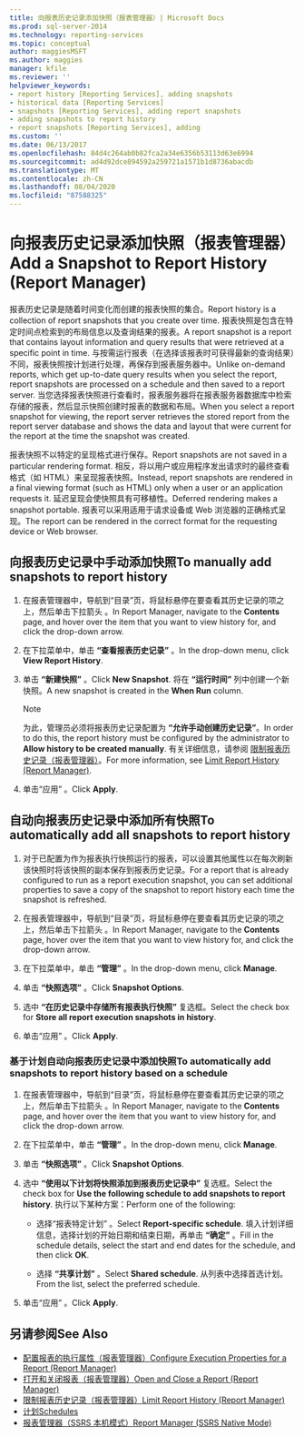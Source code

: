 ```yaml
---
title: 向报表历史记录添加快照（报表管理器）| Microsoft Docs
ms.prod: sql-server-2014
ms.technology: reporting-services
ms.topic: conceptual
author: maggiesMSFT
ms.author: maggies
manager: kfile
ms.reviewer: ''
helpviewer_keywords:
- report history [Reporting Services], adding snapshots
- historical data [Reporting Services]
- snapshots [Reporting Services], adding report snapshots
- adding snapshots to report history
- report snapshots [Reporting Services], adding
ms.custom: ''
ms.date: 06/13/2017
ms.openlocfilehash: 84d4c264ab0b82fca2a34e6356b53113d63e6994
ms.sourcegitcommit: ad4d92dce894592a259721a1571b1d8736abacdb
ms.translationtype: MT
ms.contentlocale: zh-CN
ms.lasthandoff: 08/04/2020
ms.locfileid: "87588325"
---
```

# <a name="add-a-snapshot-to-report-history-report-manager"></a><span data-ttu-id="0933a-102">向报表历史记录添加快照（报表管理器）</span><span class="sxs-lookup"><span data-stu-id="0933a-102">Add a Snapshot to Report History (Report Manager)</span></span>

<span data-ttu-id="0933a-103">报表历史记录是随着时间变化而创建的报表快照的集合。</span><span class="sxs-lookup"><span data-stu-id="0933a-103">Report history is a collection of report snapshots that you create over time.</span></span> <span data-ttu-id="0933a-104">报表快照是包含在特定时间点检索到的布局信息以及查询结果的报表。</span><span class="sxs-lookup"><span data-stu-id="0933a-104">A report snapshot is a report that contains layout information and query results that were retrieved at a specific point in time.</span></span> <span data-ttu-id="0933a-105">与按需运行报表（在选择该报表时可获得最新的查询结果）不同，报表快照按计划进行处理，再保存到报表服务器中。</span><span class="sxs-lookup"><span data-stu-id="0933a-105">Unlike on-demand reports, which get up-to-date query results when you select the report, report snapshots are processed on a schedule and then saved to a report server.</span></span> <span data-ttu-id="0933a-106">当您选择报表快照进行查看时，报表服务器将在报表服务器数据库中检索存储的报表，然后显示快照创建时报表的数据和布局。</span><span class="sxs-lookup"><span data-stu-id="0933a-106">When you select a report snapshot for viewing, the report server retrieves the stored report from the report server database and shows the data and layout that were current for the report at the time the snapshot was created.</span></span>  
  
<span data-ttu-id="0933a-107">报表快照不以特定的呈现格式进行保存。</span><span class="sxs-lookup"><span data-stu-id="0933a-107">Report snapshots are not saved in a particular rendering format.</span></span> <span data-ttu-id="0933a-108">相反，将以用户或应用程序发出请求时的最终查看格式（如 HTML）来呈现报表快照。</span><span class="sxs-lookup"><span data-stu-id="0933a-108">Instead, report snapshots are rendered in a final viewing format (such as HTML) only when a user or an application requests it.</span></span> <span data-ttu-id="0933a-109">延迟呈现会使快照具有可移植性。</span><span class="sxs-lookup"><span data-stu-id="0933a-109">Deferred rendering makes a snapshot portable.</span></span> <span data-ttu-id="0933a-110">报表可以采用适用于请求设备或 Web 浏览器的正确格式呈现。</span><span class="sxs-lookup"><span data-stu-id="0933a-110">The report can be rendered in the correct format for the requesting device or Web browser.</span></span>  
  
## <a name="to-manually-add-snapshots-to-report-history"></a><span data-ttu-id="0933a-111">向报表历史记录中手动添加快照</span><span class="sxs-lookup"><span data-stu-id="0933a-111">To manually add snapshots to report history</span></span>

1. <span data-ttu-id="0933a-112">在报表管理器中，导航到“目录”页，将鼠标悬停在要查看其历史记录的项之上，然后单击下拉箭头  。</span><span class="sxs-lookup"><span data-stu-id="0933a-112">In Report Manager, navigate to the **Contents** page, and hover over the item that you want to view history for, and click the drop-down arrow.</span></span>
  
2. <span data-ttu-id="0933a-113">在下拉菜单中，单击 **“查看报表历史记录”** 。</span><span class="sxs-lookup"><span data-stu-id="0933a-113">In the drop-down menu, click **View Report History**.</span></span>  
  
3. <span data-ttu-id="0933a-114">单击 **“新建快照”** 。</span><span class="sxs-lookup"><span data-stu-id="0933a-114">Click **New Snapshot**.</span></span> <span data-ttu-id="0933a-115">将在 **“运行时间”** 列中创建一个新快照。</span><span class="sxs-lookup"><span data-stu-id="0933a-115">A new snapshot is created in the **When Run** column.</span></span>  
  
    > [!NOTE]
    > <span data-ttu-id="0933a-116">为此，管理员必须将报表历史记录配置为 **“允许手动创建历史记录”**。</span><span class="sxs-lookup"><span data-stu-id="0933a-116">In order to do this, the report history must be configured by the administrator to **Allow history to be created manually**.</span></span> <span data-ttu-id="0933a-117">有关详细信息，请参阅 [限制报表历史记录（报表管理器）](../reports/limit-report-history-report-manager.md)。</span><span class="sxs-lookup"><span data-stu-id="0933a-117">For more information, see [Limit Report History &#40;Report Manager&#41;](../reports/limit-report-history-report-manager.md).</span></span>

4. <span data-ttu-id="0933a-118">单击“应用”  。</span><span class="sxs-lookup"><span data-stu-id="0933a-118">Click **Apply**.</span></span>

## <a name="to-automatically-add-all-snapshots-to-report-history"></a><span data-ttu-id="0933a-119">自动向报表历史记录中添加所有快照</span><span class="sxs-lookup"><span data-stu-id="0933a-119">To automatically add all snapshots to report history</span></span>  
  
1. <span data-ttu-id="0933a-120">对于已配置为作为报表执行快照运行的报表，可以设置其他属性以在每次刷新该快照时将该快照的副本保存到报表历史记录。</span><span class="sxs-lookup"><span data-stu-id="0933a-120">For a report that is already configured to run as a report execution snapshot, you can set additional properties to save a copy of the snapshot to report history each time the snapshot is refreshed.</span></span>  
  
2. <span data-ttu-id="0933a-121">在报表管理器中，导航到“目录”页，将鼠标悬停在要查看其历史记录的项之上，然后单击下拉箭头  。</span><span class="sxs-lookup"><span data-stu-id="0933a-121">In Report Manager, navigate to the **Contents** page, hover over the item that you want to view history for, and click the drop-down arrow.</span></span>  
  
3. <span data-ttu-id="0933a-122">在下拉菜单中，单击 **“管理”** 。</span><span class="sxs-lookup"><span data-stu-id="0933a-122">In the drop-down menu, click **Manage**.</span></span>  
  
4. <span data-ttu-id="0933a-123">单击 **“快照选项”** 。</span><span class="sxs-lookup"><span data-stu-id="0933a-123">Click **Snapshot Options**.</span></span>  
  
5. <span data-ttu-id="0933a-124">选中 **“在历史记录中存储所有报表执行快照”** 复选框。</span><span class="sxs-lookup"><span data-stu-id="0933a-124">Select the check box for **Store all report execution snapshots in history**.</span></span>  
  
6. <span data-ttu-id="0933a-125">单击“应用”  。</span><span class="sxs-lookup"><span data-stu-id="0933a-125">Click **Apply**.</span></span>  
  
### <a name="to-automatically-add-snapshots-to-report-history-based-on-a-schedule"></a><span data-ttu-id="0933a-126">基于计划自动向报表历史记录中添加快照</span><span class="sxs-lookup"><span data-stu-id="0933a-126">To automatically add snapshots to report history based on a schedule</span></span>  
  
1. <span data-ttu-id="0933a-127">在报表管理器中，导航到“目录”页，将鼠标悬停在要查看其历史记录的项之上，然后单击下拉箭头  。</span><span class="sxs-lookup"><span data-stu-id="0933a-127">In Report Manager, navigate to the **Contents** page, and hover over the item that you want to view history for, and click the drop-down arrow.</span></span>  
  
2. <span data-ttu-id="0933a-128">在下拉菜单中，单击 **“管理”** 。</span><span class="sxs-lookup"><span data-stu-id="0933a-128">In the drop-down menu, click **Manage**.</span></span>  
  
3. <span data-ttu-id="0933a-129">单击 **“快照选项”** 。</span><span class="sxs-lookup"><span data-stu-id="0933a-129">Click **Snapshot Options**.</span></span>  
  
4. <span data-ttu-id="0933a-130">选中 **“使用以下计划将快照添加到报表历史记录中”** 复选框。</span><span class="sxs-lookup"><span data-stu-id="0933a-130">Select the check box for **Use the following schedule to add snapshots to report history**.</span></span> <span data-ttu-id="0933a-131">执行以下某种方案：</span><span class="sxs-lookup"><span data-stu-id="0933a-131">Perform one of the following:</span></span>  
  
    - <span data-ttu-id="0933a-132">选择“报表特定计划”  。</span><span class="sxs-lookup"><span data-stu-id="0933a-132">Select **Report-specific schedule**.</span></span> <span data-ttu-id="0933a-133">填入计划详细信息，选择计划的开始日期和结束日期，再单击 **“确定”** 。</span><span class="sxs-lookup"><span data-stu-id="0933a-133">Fill in the schedule details, select the start and end dates for the schedule, and then click **OK**.</span></span>  
  
    - <span data-ttu-id="0933a-134">选择 **“共享计划”** 。</span><span class="sxs-lookup"><span data-stu-id="0933a-134">Select **Shared schedule**.</span></span> <span data-ttu-id="0933a-135">从列表中选择首选计划。</span><span class="sxs-lookup"><span data-stu-id="0933a-135">From the list, select the preferred schedule.</span></span>  
  
5. <span data-ttu-id="0933a-136">单击“应用”  。</span><span class="sxs-lookup"><span data-stu-id="0933a-136">Click **Apply**.</span></span>  
  
## <a name="see-also"></a><span data-ttu-id="0933a-137">另请参阅</span><span class="sxs-lookup"><span data-stu-id="0933a-137">See Also</span></span>

- [<span data-ttu-id="0933a-138">配置报表的执行属性（报表管理器）</span><span class="sxs-lookup"><span data-stu-id="0933a-138">Configure Execution Properties for a Report  &#40;Report Manager&#41;</span></span>](../reports/configure-execution-properties-for-a-report-report-manager.md)
- [<span data-ttu-id="0933a-139">打开和关闭报表（报表管理器）</span><span class="sxs-lookup"><span data-stu-id="0933a-139">Open and Close a Report &#40;Report Manager&#41;</span></span>](../reports/open-and-close-a-report-report-manager.md)
- [<span data-ttu-id="0933a-140">限制报表历史记录（报表管理器）</span><span class="sxs-lookup"><span data-stu-id="0933a-140">Limit Report History &#40;Report Manager&#41;</span></span>](../reports/limit-report-history-report-manager.md)
- [<span data-ttu-id="0933a-141">计划</span><span class="sxs-lookup"><span data-stu-id="0933a-141">Schedules</span></span>](../subscriptions/schedules.md)   
- [<span data-ttu-id="0933a-142">报表管理器（SSRS 本机模式）</span><span class="sxs-lookup"><span data-stu-id="0933a-142">Report Manager  &#40;SSRS Native Mode&#41;</span></span>](../report-manager-ssrs-native-mode.md)
